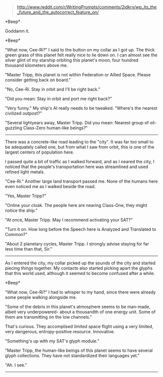 > http://www.reddit.com/r/WritingPrompts/comments/2idkrv/wp_its_the_future_and_the_autocorrect_feature_on/

\*Beep\*

Goddamn it.

\*Beep\*

"What now, Cee-Ri?" I said to the button on my collar as I got up. The thick green grass of this planet felt really nice to lie down on. I can almost see the silver glint of my starship orbiting this planet's moon, four hundred thousand kilometers above me.

"Master Tripp, this planet is not within Federation or Allied Space. Please consider getting back on board."

"No, Cee-Ri. Stay in orbit and I'll be right back."

"Did you mean: Stay in orbit and port me right back?"

"Very funny." My ship's AI really needs to be tweaked. "Where's the nearest civilized outpost?"

"Several lightyears away, Master Tripp. Did you mean: Nearest group of oil-guzzling Class-Zero human-like beings?"

- - -

There was a concrete-like road leading to the "city". It was far too small to be adequately called one, but from what I saw from orbit, this is one of the largest centers of population here. 

I passed quite a bit of traffic as I walked forward, and as I neared the city, I noticed that the people's transportation here was streamlined and used refined light metals.

"Cee-Ri." Another large land transport passed me. None of the humans here even noticed me as I walked beside the road.

"Yes, Master Tripp?"

"Online your cloak. The people here are nearing Class-One, they might notice the ship."

"At once, Master Tripp. May I recommend activating your SAT?"

"Turn it on. How long before the Speech here is Analyzed and Translated to Common?"

"About 2 planetary cycles, Master Tripp. I strongly advise staying for far less time than that, Sir."

- - -

As I entered the city, my collar picked up the sounds of the city and started piecing things together. My contacts also started picking apart the glyphs that this world used, although it seemed to become confused after a while.

\*Beep\*

"What now, Cee-Ri?" I had to whisper to my hand, since there were already some people walking alongside me.

"Some of the debris in this planet's atmosphere seems to be man-made, albeit very underpowered- about a thousandth of one energy unit. Some of them are transmitting on the low channels."

That's curious. They accomplised limited space flight using a very limited, very dangerous, entropy-positive resource. Innovative.

"Something's up with my SAT's glyph module." 

"Master Tripp, the human-like beings of this planet seems to have several glyph collections. They have not standardized their languages yet."

"Ah. I see."

- - -



